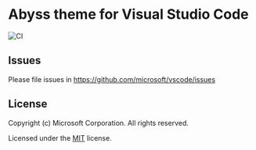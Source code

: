 # Abyss theme for Visual Studio Code

![CI](https://github.com/microsoft/vscode-theme-abyss/workflows/CI/badge.svg)

## Issues

Please file issues in https://github.com/microsoft/vscode/issues

## License

Copyright (c) Microsoft Corporation. All rights reserved.

Licensed under the [MIT](LICENSE.txt) license.
